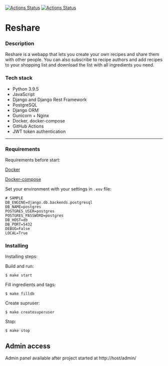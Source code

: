 [![Actions Status](https://github.com/Bytlot/reshare/workflows/reshare/badge.svg)](https://github.com/Bytlot/reshare/actions)
[![Actions Status](https://github.com/Bytlot/reshare/workflows/CodeQL/badge.svg)](https://github.com/Bytlot/reshare/actions)


# Reshare

### Description
Reshare is a webapp that lets you create your own recipes and share them with other people. You can also subscribe to recipe authors and add recipes to your shopping list and download the list with all ingredients you need.

### Tech stack
- Python 3.9.5
- JavaScript
- Django and Django Rest Framework
- PostgreSQL
- Django ORM
- Gunicorn + Nginx
- Docker, docker-compose
- GitHub Actions
- JWT token authentication

---

### **Requirements**

Requirements before start:

[Docker](https://docs.docker.com/get-docker/)

[Docker-compose](https://docs.docker.com/compose/install/)

Set your environment with your settings in `.env` file:
```
# SAMPLE
DB_ENGINE=django.db.backends.postgresql
DB_NAME=postgres
POSTGRES_USER=postgres
POSTGRES_PASSWORD=postgres
DB_HOST=db
DB_PORT=5432
DEBUG=False
LOCAL=True 
```

### Installing

Installing steps:

Build and run:
```
$ make start
```
Fill ingredients and tags:
``` 
$ make filldb
```
Create supruser:
```
$ make createsuperuser
```
Stop:
```
$ make stop
```

## Admin access

Admin panel available after project started at http://host/admin/